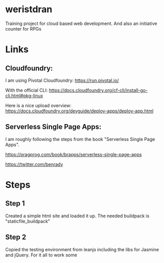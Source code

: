 # weristdran
Training project for cloud based web development. And also an initiative counter for RPGs

# Links
## Cloudfoundry:

I am using Pivotal Cloudfoundry: https://run.pivotal.io/

With the official CLI: https://docs.cloudfoundry.org/cf-cli/install-go-cli.html#pkg-linux

Here is a nice upload overview: https://docs.cloudfoundry.org/devguide/deploy-apps/deploy-app.html

## Serverless Single Page Apps:

I am roughly following the steps from the book "Serverless Single Page Apps".



https://pragprog.com/book/brapps/serverless-single-page-apps

https://twitter.com/benrady

# Steps
## Step 1
Created a simple html site and loaded it up. The needed buildpack is "staticfile_buildpack"

## Step 2
Copied the testing environment from leanjs including the libs for Jasmine and jQuery. 
For it all to work some <script src...> tags need to be added to main html site.
Added Hashtag-Routing as described in the book to:
- Learn Jasmine unit testing
- Learn about Jasmine spyOn
- Learn a bit of jQuery
  
Deployed again

## Step 3
Messed around with styles and CSS. 
Took a bit from this tutorial: https://www.w3schools.com/Css/

And of course from http://www.csszengarden.com/

Thanks to http://game-icons.net/ for the icons used under CC3 license https://creativecommons.org/licenses/by/3.0/
